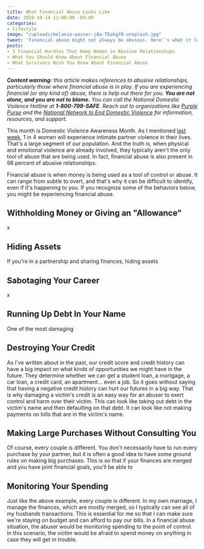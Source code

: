```yaml
---
title: What Financial Abuse Looks Like
date: 2019-10-14 11:00:00 -04:00
categories:
- lifestyle
image: "/uploads/melanie-wasser-j8a-TEakg78-unsplash.jpg"
tweet: 'Financial abuse might not always be obvious. Here''s what it looks like: '
posts:
- 3 Financial Hurdles That Keep Women in Abusive Relationships
- What You Should Know About Financial Abuse
- What Survivors Wish You Knew About Financial Abuse
---
```


***Content warning:** this article makes references to abusive relationships, particularly those where financial abuse is in play. If you are experiencing financial (or any kind of) abuse, there is help out there for you. **You are not alone, and you are not to blame.** You can call the National Domestic Violence Hotline at **1-800-799-SAFE**. Reach out to organizations like [Purple Purse](http://purplepurse.com/) and the [National Network to End Domestic Violence](http://www.womenslaw.org/laws_state_type.php?id=14107&state_code=PG&open_id=all) for information, resources, and support.*

This month is Domestic Violence Awareness Month. As I mentioned [last week](https://www.maggiegermano.com/blog/3-financial-hurdles-that-keep-women-in-abusive-relationships/), 1 in 4 women will experience intimate partner violence in their lives. That's a large segment of our population. And the truth is, when physical and emotional violence are already involved, they typically aren't the only tool of abuse that are being used. In fact, financial abuse is also present in 98 percent of abusive relationships.

Financial abuse is when money is being used as a tool of control or abuse. It can range from subtle to overt, and that's why it can be difficult to identify, even if it's happening to you. If you recognize some of the behaviors below, you might be experiencing financial abuse. 

## Withholding Money or Giving an "Allowance"

x

## Hiding Assets

If you're in a partnership and sharing finances, hiding assets 

## Sabotaging Your Career

x

## Running Up Debt In Your Name

One of the most damaging 

## Destroying Your Credit

As I've written about in the past, our credit score and credit history can have a big impact on what kinds of opportunities we might have in the future. They determine whether we can get a student loan, a mortgage, a car loan, a credit card, an apartment... even a job. So it goes without saying that having a negative credit history can hurt our futures in a big way. That is why damaging a victim's credit is an easy way for an abuser to exert control and harm over their victim. This can look like taking out debt in the victim's name and then defaulting on that debt. It can look like not making payments on bills that are in the victim's name. 

## Making Large Purchases Without Consulting You

Of course, every couple is different. You don't necessarily have to run every purchase by your partner, but it is often a good idea to have some ground rules on making big purchases. This is so that if your finances are merged and you have joint financial goals, you'll be able to 

## Monitoring Your Spending

Just like the above example, every couple is different. In my own marriage, I manage the finances, which are mostly merged, so I typically can see all of my husbands transactions. This is essential for me so that I can make sure we're staying on budget and can afford to pay our bills. In a financial abuse situation, the abuser would be monitoring spending to the point of control. In this scenario, the victim would be afraid to spend money on anything in case they will get in trouble. 